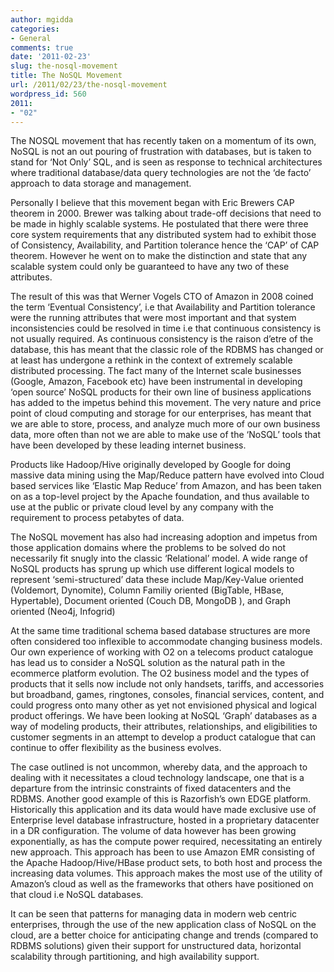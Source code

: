 ```yaml
---
author: mgidda
categories:
- General
comments: true
date: '2011-02-23'
slug: the-nosql-movement
title: The NoSQL Movement
url: /2011/02/23/the-nosql-movement
wordpress_id: 560
2011:
- "02"
---
```



The NOSQL movement that has recently taken on a momentum of its own, NoSQL is not an out pouring of frustration with databases, but is taken to stand for ‘Not Only’ SQL, and is seen as response to technical architectures where traditional database/data query technologies are not the ‘de facto’ approach to data storage and management.







Personally I believe that this movement began with Eric Brewers CAP theorem in 2000. Brewer was talking about trade-off decisions that need to be made in highly scalable systems. He postulated that there were three core system requirements that any distributed system had to exhibit those of Consistency, Availability, and Partition tolerance hence the ‘CAP’ of CAP theorem. However he went on to make the distinction and state that any scalable system could only be guaranteed to have any two of these attributes.







The result of this was that Werner Vogels CTO of Amazon in 2008 coined the term ‘Eventual Consistency’, i.e that Availability and Partition tolerance were the running attributes that were most important and that system inconsistencies could be resolved in time i.e that continuous consistency is not usually required. As continuous consistency is the raison d’etre of the database, this has meant that the classic role of the RDBMS has changed or at least has undergone a rethink in the context of extremely scalable distributed processing.  The fact many of the Internet scale businesses (Google, Amazon, Facebook etc) have been instrumental in developing ‘open source’ NoSQL products for their own line of business applications has added to the impetus behind this movement. The very nature and price point of cloud computing and storage for our enterprises, has meant that we are able to store, process, and analyze much more of our own business data, more often than not we are able to make use of the ‘NoSQL’ tools that have been developed by these leading internet business.







Products like Hadoop/Hive originally developed by Google for doing massive data mining using the Map/Reduce pattern have evolved into Cloud based services like ‘Elastic Map Reduce’ from Amazon, and has been taken on as a top-level project by the Apache foundation, and thus available to use at the public or private cloud level by any company with the requirement to process petabytes of data.







The NoSQL movement has also had increasing adoption and impetus from those application domains where the problems to be solved do not necessarily fit snugly into the classic ‘Relational’ model. A wide range of NoSQL products has sprung up which use different logical models to represent ‘semi-structured’ data these include Map/Key-Value oriented (Voldemort, Dynomite), Column Familiy oriented (BigTable, HBase, Hypertable), Document oriented (Couch DB, MongoDB ), and Graph oriented (Neo4j, Infogrid)







At the same time traditional schema based database structures are more often considered too inflexible to accommodate changing business models. Our own experience of working with O2 on a telecoms product catalogue has lead us to consider a NoSQL solution as the natural path in the ecommerce platform evolution. The O2 business model and the types of products that it sells now include not only handsets, tariffs, and accessories but broadband, games, ringtones, consoles, financial services, content, and could progress onto many other as yet not envisioned physical and logical product offerings.  We have been looking at NoSQL ‘Graph’ databases as a way of modeling products, their attributes, relationships, and eligibilities to customer segments in an attempt to develop a product catalogue that can continue to offer flexibility as the business evolves.







The case outlined is not uncommon, whereby data, and the approach to dealing with it necessitates a cloud technology landscape, one that is a departure from the intrinsic constraints of fixed datacenters and the RDBMS. Another good example of this is Razorfish’s own EDGE platform. Historically this application and its data would have made exclusive use of Enterprise level database infrastructure, hosted in a proprietary datacenter in a DR configuration. The volume of data however has been growing exponentially, as has the compute power required, necessitating an entirely new approach. This approach has been to use Amazon EMR consisting of the Apache Hadoop/Hive/HBase product sets, to both host and process the increasing data volumes. This approach makes the most use of the utility of Amazon’s cloud as well as the frameworks that others have positioned on that cloud i.e NoSQL databases.







It can be seen that patterns for managing data in modern web centric enterprises, through the use of the new application class of NoSQL on the cloud, are a better choice for anticipating change and trends (compared to RDBMS solutions) given their support for unstructured data, horizontal scalability through partitioning, and high availability support.
